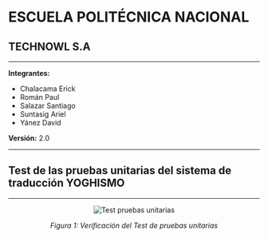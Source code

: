 # ESCUELA POLITÉCNICA NACIONAL

## TECHNOWL S.A

---
**Integrantes:**

- Chalacama Erick
- Román Paul
- Salazar Santiago
- Suntasig Ariel
- Yánez David

**Versión:** 2.0

---

## Test de las pruebas unitarias del sistema de traducción YOGHISMO

---
<p align="center">
  <img src="./assets/TestPassed.png" alt="Test pruebas unitarias">
</p>

<p align="center">
  <em>Figura 1: Verificación del Test de pruebas unitarias</em>
</p>

